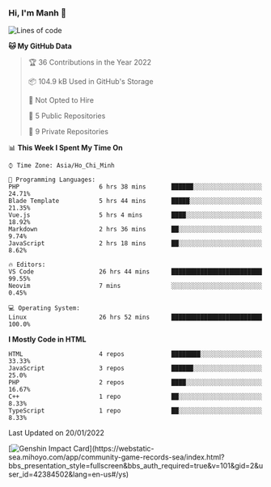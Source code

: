 ### Hi, I'm Manh 👋

<!--START_SECTION:waka-->
![Lines of code](https://img.shields.io/badge/From%20Hello%20World%20I%27ve%20Written-2%20Million%20lines%20of%20code-blue)

**🐱 My GitHub Data** 

> 🏆 36 Contributions in the Year 2022
 > 
> 📦 104.9 kB Used in GitHub's Storage 
 > 
> 🚫 Not Opted to Hire
 > 
> 📜 5 Public Repositories 
 > 
> 🔑 9 Private Repositories  
 > 
📊 **This Week I Spent My Time On** 

```text
⌚︎ Time Zone: Asia/Ho_Chi_Minh

💬 Programming Languages: 
PHP                      6 hrs 38 mins       ██████░░░░░░░░░░░░░░░░░░░   24.71% 
Blade Template           5 hrs 44 mins       █████░░░░░░░░░░░░░░░░░░░░   21.35% 
Vue.js                   5 hrs 4 mins        ████░░░░░░░░░░░░░░░░░░░░░   18.92% 
Markdown                 2 hrs 36 mins       ██░░░░░░░░░░░░░░░░░░░░░░░   9.74% 
JavaScript               2 hrs 18 mins       ██░░░░░░░░░░░░░░░░░░░░░░░   8.62%

🔥 Editors: 
VS Code                  26 hrs 44 mins      █████████████████████████   99.55% 
Neovim                   7 mins              ░░░░░░░░░░░░░░░░░░░░░░░░░   0.45%

💻 Operating System: 
Linux                    26 hrs 52 mins      █████████████████████████   100.0%

```

**I Mostly Code in HTML** 

```text
HTML                     4 repos             ████████░░░░░░░░░░░░░░░░░   33.33% 
JavaScript               3 repos             ██████░░░░░░░░░░░░░░░░░░░   25.0% 
PHP                      2 repos             ████░░░░░░░░░░░░░░░░░░░░░   16.67% 
C++                      1 repo              ██░░░░░░░░░░░░░░░░░░░░░░░   8.33% 
TypeScript               1 repo              ██░░░░░░░░░░░░░░░░░░░░░░░   8.33%

```



 Last Updated on 20/01/2022
<!--END_SECTION:waka-->

[![Genshin Impact Card](https://api.mn07.xyz/genshin/card/42384502?)](https://webstatic-sea.mihoyo.com/app/community-game-records-sea/index.html?bbs_presentation_style=fullscreen&bbs_auth_required=true&v=101&gid=2&user_id=42384502&lang=en-us#/ys)
